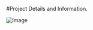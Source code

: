 #Project Details and Information.

![Image](https://github.com/user-attachments/assets/bbf1bc1a-dbad-44bf-9d34-8fee214e16ac)
